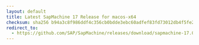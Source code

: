 ```yaml
---
layout: default
title: Latest SapMachine 17 Release for macos-x64
checksum: sha256 b94a3c8f986ddf4c356cb0bdde3ebc60adfef83fd73012db4f5fe24cbfe55942
redirect_to:
  - https://github.com/SAP/SapMachine/releases/download/sapmachine-17.0.8/sapmachine-jre-17.0.8_macos-x64_bin.tar.gz
---
```

